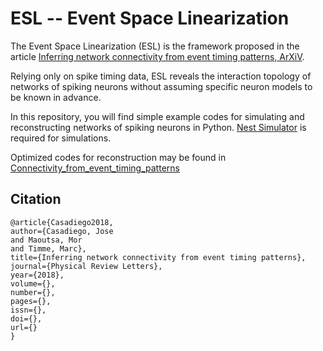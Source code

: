 # ESL -- Event Space Linearization

The Event Space Linearization (ESL) is the framework proposed in the article [Inferring network connectivity from event timing patterns, ArXiV](https://arxiv.org/pdf/1803.09974.pdf). 

Relying only on spike timing data, ESL reveals the interaction topology of networks of spiking neurons without assuming specific neuron models to be known in advance. 

In this repository, you will find simple example codes for simulating and reconstructing networks of spiking neurons in Python. [Nest Simulator](http://www.nest-simulator.org/) is required for simulations.

Optimized codes for reconstruction may be found in [Connectivity_from_event_timing_patterns](https://gitlab.com/di.ma/Connectivity_from_event_timing_patterns/)


## Citation
 ```
@article{Casadiego2018,
author={Casadiego, Jose
and Maoutsa, Mor
and Timme, Marc},
title={Inferring network connectivity from event timing patterns},
journal={Physical Review Letters},
year={2018},
volume={},
number={},
pages={},
issn={},
doi={},
url={}
}
```
